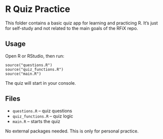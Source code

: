 # R Quiz Practice
This folder contains a basic quiz app for learning and practicing R. It’s just for self-study and not related to the main goals of the RFiX repo.

## Usage
Open R or RStudio, then run:

```
source("questions.R")
source("quiz_functions.R")
source("main.R")
```

The quiz will start in your console.

## Files
- `questions.R` – quiz questions
- `quiz_functions.R` – quiz logic
- `main.R` – starts the quiz

No external packages needed. This is only for personal practice.
